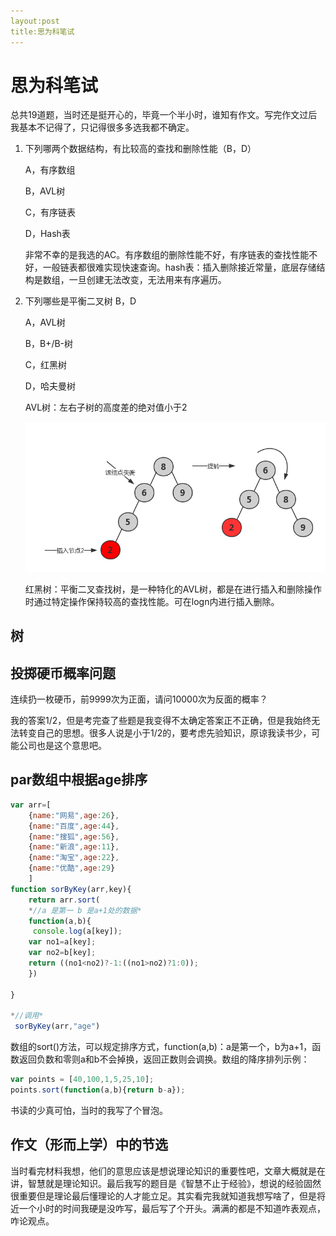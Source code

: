 ```yaml
---
layout:post
title:思为科笔试
---
```


# 思为科笔试

总共19道题，当时还是挺开心的，毕竟一个半小时，谁知有作文。写完作文过后我基本不记得了，只记得很多多选我都不确定。

1. 下列哪两个数据结构，有比较高的查找和删除性能（B，D）

   A，有序数组

   B，AVL树

   C，有序链表

   D，Hash表

   非常不幸的是我选的AC。有序数组的删除性能不好，有序链表的查找性能不好，一般链表都很难实现快速查询。hash表：插入删除接近常量，底层存储结构是数组，一旦创建无法改变，无法用来有序遍历。

2. 下列哪些是平衡二叉树  B，D

   A，AVL树

   B，B+/B-树

   C，红黑树

   D，哈夫曼树

   AVL树：左右子树的高度差的绝对值小于2

   ![img](upload/watermark,type_ZmFuZ3poZW5naGVpdGk,shadow_10,text_aHR0cHM6Ly9ibG9nLmNzZG4ubmV0L3dlaXhpbl8zNjg4ODU3Nw==,size_16,color_FFFFFF,t_70)

   红黑树：平衡二叉查找树，是一种特化的AVL树，都是在进行插入和删除操作时通过特定操作保持较高的查找性能。可在logn内进行插入删除。

## 树

## 投掷硬币概率问题

连续扔一枚硬币，前9999次为正面，请问10000次为反面的概率？

我的答案1/2，但是考完查了些题是我变得不太确定答案正不正确，但是我始终无法转变自己的思想。很多人说是小于1/2的，要考虑先验知识，原谅我读书少，可能公司也是这个意思吧。

## par数组中根据age排序

```js
var arr=[
    {name:"网易",age:26},
    {name:"百度",age:44},
    {name:"搜狐",age:56},
	{name:"新浪",age:11},
	{name:"淘宝",age:22},
	{name:"优酷",age:29}
	]
function sorByKey(arr,key){
	return arr.sort(
	*//a 是第一 b 是a+1处的数据*
	function(a,b){
	 console.log(a[key]);
	var no1=a[key];
	var no2=b[key];
	return ((no1<no2)?-1:((no1>no2)?1:0));
	})

}

*//调用*
 sorByKey(arr,"age")
```



数组的sort()方法，可以规定排序方式，function(a,b)：a是第一个，b为a+1，函数返回负数和零则a和b不会掉换，返回正数则会调换。数组的降序排列示例：

```js
var points = [40,100,1,5,25,10];
points.sort(function(a,b){return b-a});
```

书读的少真可怕，当时的我写了个冒泡。

## 作文（形而上学）中的节选

当时看完材料我想，他们的意思应该是想说理论知识的重要性吧，文章大概就是在讲，智慧就是理论知识。最后我写的题目是《智慧不止于经验》，想说的经验固然很重要但是理论最后懂理论的人才能立足。其实看完我就知道我想写啥了，但是将近一个小时的时间我硬是没咋写，最后写了个开头。满满的都是不知道咋表观点，咋论观点。

